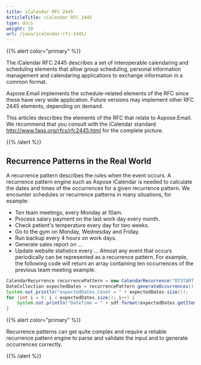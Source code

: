 ```yaml
---
title: iCalendar RFC 2445
ArticleTitle: iCalendar RFC 2445
type: docs
weight: 30
url: /java/icalendar-rfc-2445/
---
```



{{% alert color="primary" %}} 

The iCalendar RFC 2445 describes a set of interoperable calendaring and scheduling elements that allow group scheduling, personal information management and calendaring applications to exchange information in a common format.

Aspose.Email implements the schedule-related elements of the RFC since these have very wide application. Future versions may implement other RFC 2445 elements, depending on demand.

This articles describes the elements of the RFC that relate to Aspose.Email. We recommend that you consult with the iCalendar standard <http://www.faqs.org/rfcs/rfc2445.html> for the complete picture. 

{{% /alert %}} 
## **Recurrence Patterns in the Real World**
A recurrence pattern describes the rules when the event occurs. A recurrence pattern engine such as Aspose iCalendar is needed to calculate the dates and times of the occurrences for a given recurrence pattern.
We encounter schedules or recurrence patterns in many situations, for example:

- Ten team meetings, every Monday at 10am.
- Process salary payment on the last work day every month.
- Check patient's temperature every day for two weeks.
- Go to the gym on Monday, Wednesday and Friday.
- Run backup every 4 hours on work days.
- Generate sales report on …
- Update website statistics every …
  Almost any event that occurs periodically can be represented as a recurrence pattern. For example, the following code will return an array containing ten occurrences of the previous team meeting example: 

~~~java
CalendarRecurrence recurrencePattern = new CalendarRecurrence("DTSTART:20040301T100000\nRRULE:FREQ=WEEKLY;COUNT=10;BYDAY=MO");
DateCollection expectedDates = recurrencePattern.generateOccurrences();
System.out.println("expectedDates.Count = " + expectedDates.size());
for (int i = 0; i < expectedDates.size(); i++) {
    System.out.println("DateTime = " + sdf.format(expectedDates.getItem(i)));
}
~~~

{{% alert color="primary" %}} 

Recurrence patterns can get quite complex and require a reliable recurrence pattern engine to parse and validate the input and to generate occurrences correctly. 

{{% /alert %}}

